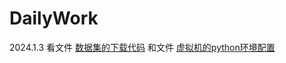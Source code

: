 # DailyWork

2024.1.3
看文件 [数据集的下载代码](https://github.com/Cz1544252489/DailyWork/blob/main/%E6%95%B0%E6%8D%AE%E9%9B%86%E7%9A%84%E4%B8%8B%E8%BD%BD%E4%BB%A3%E7%A0%81.md)
和文件 [虚拟机的python环境配置](https://github.com/Cz1544252489/DailyWork/blob/main/%E8%99%9A%E6%8B%9F%E6%9C%BA%E7%9A%84python%E7%8E%AF%E5%A2%83%E9%85%8D%E7%BD%AE.md)

